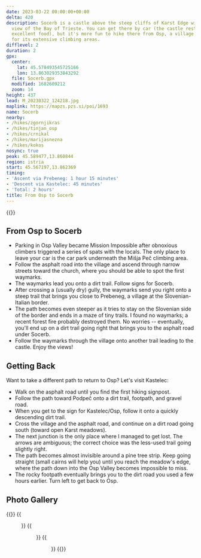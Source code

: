 ```yaml
---
date: 2023-03-22 00:00:00+00:00
delta: 420
description: Socerb is a castle above the steep cliffs of Karst Edge with a beautiful
  view of the Bay of Trieste. You can get there by car (the castle restaurant has
  excellent food), but it's more fun to hike there from Osp, a village better known
  for its extensive climbing areas.
difflevel: 2
duration: 2
gpx:
  center:
    lat: 45.578493545725166
    lon: 13.863029353843292
  file: Socerb.gpx
  modified: 1682609212
  zoom: 14
height: 437
lead: M_20230322_124218.jpg
maplink: https://mapzs.pzs.si/poi/1693
name: Socerb
nearby:
- /hikes/zgornjikras
- /hikes/tinjan_osp
- /hikes/crnikal
- /hikes/marijasnezna
- /hikes/kokos
nosync: true
peak: 45.589477,13.860844
region: istria
start: 45.567197,13.862369
timing:
- 'Ascent via Prebeneg: 1 hour 15 minutes'
- 'Descent via Kastelec: 45 minutes'
- 'Total: 2 hours'
title: From Osp to Socerb
---
```

{{<hike-details description="yes">}}

## From Osp to Socerb

-   Parking in Osp Valley became Mission Impossible after obnoxious climbers triggered a series of spats with the locals. The only place to leave your car is the car park underneath the Mišja Peč climbing area.
-   Follow the asphalt road into the village and ascend through narrow streets toward the church, where you should be able to spot the first waymarks.
-   The waymarks lead you onto a dirt trail. Follow signs for Socerb.
-   After crossing a (usually dry) gully, the waymarks send you right onto a steep trail that brings you close to Prebeneg, a village at the Slovenian-Italian border.
-   The path becomes even steeper as it tries to stay on the Slovenian side of the border and ends in a maze of tiny trails. I found no waymarks; a recent forest fire probably destroyed them. No worries -- eventually, you'll end up on a dirt trail going right that brings you to the asphalt road under Socerb.
-   Follow the waymarks through the village onto another trail leading to the castle. Enjoy the views!

## Getting Back

Want to take a different path to return to Osp? Let's visit Kastelec:  

-   Walk on the asphalt road until you find the first hiking signpost.
-   Follow the path toward Podpeč onto a dirt trail, footpath, and gravel road.
-   When you get to the sign for Kastelec/Osp, follow it onto a quickly descending dirt trail.
-   Cross the village and the asphalt road, and continue on a dirt road going south (toward open Karst meadows).
-   The next junction is the only place where I managed to get lost. The arrows are ambiguous; the correct choice was the less-used trail going slightly right.
-   The path becomes almost invisible around a pine tree strip. Keep going straight (small cairns will help you) until you reach the meadow's edge, where the path down into the Osp Valley becomes impossible to miss.
-   The rocky footpath eventually brings you to the dirt road you used a few hours earlier. Turn left to get back to Osp.

## Photo Gallery

{{<gallery>}}
{{<figure src="M_20230322_125317.jpg">}}
{{<figure src="M_20230322_125556.jpg">}}
{{<figure src="M_20230322_134201.jpg">}}
{{</gallery>}}
